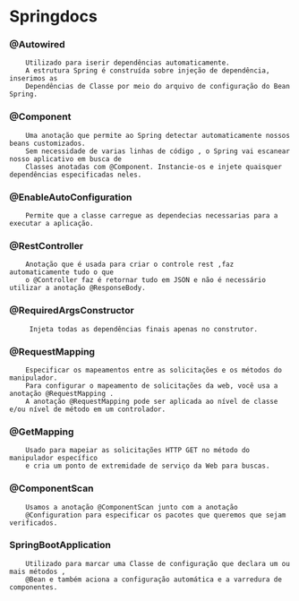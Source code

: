 # Springdocs

###  @Autowired 

````
    Utilizado para iserir dependências automaticamente. 
    A estrutura Spring é construída sobre injeção de dependência, inserimos as 
    Dependências de Classe por meio do arquivo de configuração do Bean Spring.
````

###   @Component 

````
    Uma anotação que permite ao Spring detectar automaticamente nossos beans customizados. 
    Sem necessidade de varias linhas de código , o Spring vai escanear nosso aplicativo em busca de 
    Classes anotadas com @Component. Instancie-os e injete quaisquer dependências especificadas neles.
````

### @EnableAutoConfiguration

````
    Permite que a classe carregue as dependecias necessarias para a executar a aplicação.
````

### @RestController

````
    Anotação que é usada para criar o controle rest ,faz automaticamente tudo o que 
    o @Controller faz é retornar tudo em JSON e não é necessário utilizar a anotação @ResponseBody.
````

### @RequiredArgsConstructor

````
     Injeta todas as dependências finais apenas no construtor.
````

### @RequestMapping

````
    Especificar os mapeamentos entre as solicitações e os métodos do manipulador. 
    Para configurar o mapeamento de solicitações da web, você usa a anotação @RequestMapping .
    A anotação @RequestMapping pode ser aplicada ao nível de classe e/ou nível de método em um controlador.
````

### @GetMapping

````
    Usado para mapeiar as solicitações HTTP GET no método do manipulador específico
    e cria um ponto de extremidade de serviço da Web para buscas.
````

### @ComponentScan

````
    Usamos a anotação @ComponentScan junto com a anotação
    @Configuration para especificar os pacotes que queremos que sejam verificados.
````
### SpringBootApplication

````
    Utilizado para marcar uma Classe de configuração que declara um ou mais métodos ,
    @Bean e também aciona a configuração automática e a varredura de componentes.
````

### 
